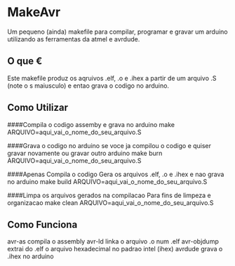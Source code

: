 # MakeAvr
Um pequeno (ainda) makefile para compilar, programar e gravar um arduino utilizando as ferramentas da atmel e avrdude.

O que €
-------
Este makefile produz os aqruivos .elf, .o e .ihex a partir de um arquivo .S (note o s maiusculo) e entao grava o codigo no arduino.

Como Utilizar
-------------
####Compila o codigo assemby e grava no arduino
make ARQUIVO=aqui_vai_o_nome_do_seu_arquivo.S

####Grava o codigo no arduino
se voce ja compilou o codigo e quiser gravar novamente ou gravar outro arduino
make burn ARQUIVO=aqui_vai_o_nome_do_seu_arquivo.S

####Apenas Compila o codigo
Gera os arquivos .elf, .o e .ihex e nao grava no arduino
make build ARQUIVO=aqui_vai_o_nome_do_seu_arquivo.S

####Limpa os arquivos gerados na compilacao
Para fins de limpeza e organizacao 
make clean ARQUIVO=aqui_vai_o_nome_do_seu_arquivo.S

Como Funciona
-------------
avr-as compila o assembly
avr-ld linka o arquivo .o num .elf
avr-objdump extrai do .elf o arquivo hexadecimal no padrao intel (ihex)
avrdude grava o .ihex no arduino

